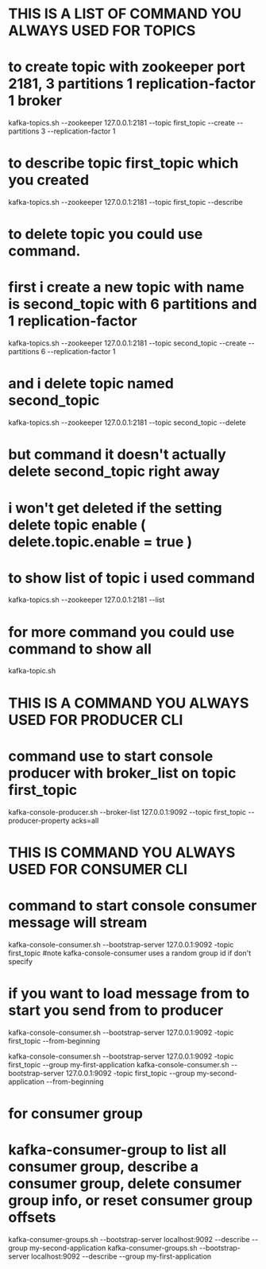 # THIS IS A LIST OF COMMAND YOU ALWAYS USED FOR TOPICS 

# to create topic with zookeeper port 2181, 3 partitions 1 replication-factor 1 broker
kafka-topics.sh --zookeeper 127.0.0.1:2181 --topic first_topic --create --partitions 3  --replication-factor 1
# to describe topic first_topic which you created 
kafka-topics.sh --zookeeper 127.0.0.1:2181 --topic first_topic --describe 
# to delete topic you could use command.
# first i create a new topic with name is second_topic with 6 partitions and 1 replication-factor
kafka-topics.sh --zookeeper 127.0.0.1:2181 --topic second_topic --create --partitions 6  --replication-factor 1 
# and i delete topic named second_topic
kafka-topics.sh --zookeeper 127.0.0.1:2181 --topic second_topic --delete
# but command it doesn't actually delete second_topic right away
# i won't get deleted if the setting delete topic enable ( delete.topic.enable = true )
# to show list of topic i used command
kafka-topics.sh --zookeeper 127.0.0.1:2181  --list
# for more command you could use command to show all
kafka-topic.sh

# THIS IS A COMMAND YOU ALWAYS USED FOR PRODUCER CLI

# command use to start console producer with broker_list on topic first_topic
kafka-console-producer.sh --broker-list 127.0.0.1:9092 --topic first_topic --producer-property acks=all


# THIS IS COMMAND YOU ALWAYS USED FOR CONSUMER CLI

# command to start console consumer message will stream
kafka-console-consumer.sh --bootstrap-server 127.0.0.1:9092 -topic first_topic
#note kafka-console-consumer uses a random group id if don't specify

# if you want to load message from to start you send from to producer
kafka-console-consumer.sh --bootstrap-server 127.0.0.1:9092 -topic first_topic --from-beginning

kafka-console-consumer.sh --bootstrap-server 127.0.0.1:9092 -topic first_topic --group my-first-application
kafka-console-consumer.sh --bootstrap-server 127.0.0.1:9092 -topic first_topic --group my-second-application --from-beginning


# for consumer group

# kafka-consumer-group to list all consumer group, describe a consumer group, delete consumer group info, or reset consumer group offsets
kafka-consumer-groups.sh --bootstrap-server localhost:9092 --describe --group my-second-application
kafka-consumer-groups.sh --bootstrap-server localhost:9092 --describe --group my-first-application